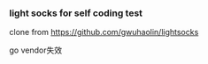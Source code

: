 ### light socks for self coding test

clone from https://github.com/gwuhaolin/lightsocks 

go vendor失效
